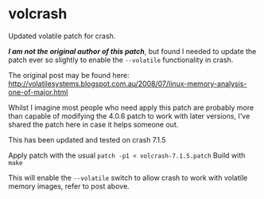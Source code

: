 # volcrash
Updated volatile patch for crash.

**_I am not the original author of this patch_**, but found I needed to update the patch ever so slightly to enable the `--volatile` functionality in crash. 

The original post may be found here: http://volatilesystems.blogspot.com.au/2008/07/linux-memory-analysis-one-of-major.html

Whilst I imagine most people who need apply this patch are probably more than capable of modifying the 4.0.6 patch to work with later versions, I've shared the patch here in case it helps someone out.

This has been updated and tested on crash 7.1.5

Apply patch with the usual `patch -p1 < volcrash-7.1.5.patch`
Build with `make`

This will enable the `--volatile` switch to allow crash to work with volatile memory images, refer to post above.


